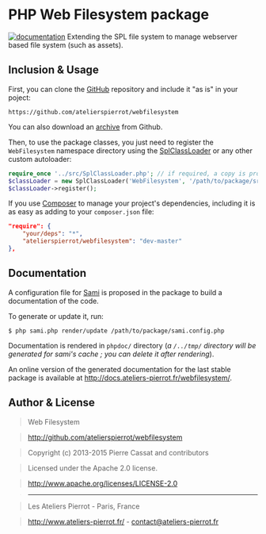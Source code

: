 PHP Web Filesystem package
===========================

[![documentation](http://img.ateliers-pierrot-static.fr/readthe-doc.png)](http://docs.ateliers-pierrot.fr/webfilesystem/)
Extending the SPL file system to manage webserver based file system (such as assets).

## Inclusion & Usage

First, you can clone the [GitHub](https://github.com/atelierspierrot/webfilesystem) repository
and include it "as is" in your poject:

    https://github.com/atelierspierrot/webfilesystem

You can also download an [archive](https://github.com/atelierspierrot/webfilesystem/downloads)
from Github.

Then, to use the package classes, you just need to register the `WebFilesystem` namespace directory
using the [SplClassLoader](https://gist.github.com/jwage/221634) or any other custom autoloader:

```php
require_once '../src/SplClassLoader.php'; // if required, a copy is proposed in the package
$classLoader = new SplClassLoader('WebFilesystem', '/path/to/package/src');
$classLoader->register();
```

If you use [Composer](http://getcomposer.org/) to manage your project's dependencies, including it
is as easy as adding to your `composer.json` file:

```json
"require": {
    "your/deps": "*",
    "atelierspierrot/webfilesystem": "dev-master"
},
```

## Documentation

A configuration file for [Sami](https://github.com/fabpot/Sami) is proposed in the package to
build a documentation of the code.

To generate or update it, run:

    $ php sami.php render/update /path/to/package/sami.config.php

Documentation is rendered in `phpdoc/` directory (*a `/../tmp/` directory will be generated for
sami's cache ; you can delete it after rendering*).

An online version of the generated documentation for the last stable package is available
at <http://docs.ateliers-pierrot.fr/webfilesystem/>.


## Author & License

>    Web Filesystem

>    http://github.com/atelierspierrot/webfilesystem

>    Copyright (c) 2013-2015 Pierre Cassat and contributors

>    Licensed under the Apache 2.0 license.

>    http://www.apache.org/licenses/LICENSE-2.0

>    ----

>    Les Ateliers Pierrot - Paris, France

>    <http://www.ateliers-pierrot.fr/> - <contact@ateliers-pierrot.fr>
